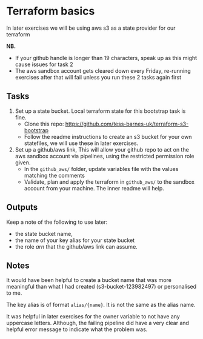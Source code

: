 # Terraform basics

In later exercises we will be using aws s3 as a state provider for our terraform

**NB.** 
- If your github handle is longer than 19 characters, speak up as this might cause issues for task 2
- The aws sandbox account gets cleared down every Friday, re-running exercises after that will fail unless you run these 2 tasks again first

## Tasks

1. Set up a state bucket. Local terraform state for this bootstrap task is fine.
   - Clone this repo: https://github.com/tess-barnes-uk/terraform-s3-bootstrap
   - Follow the readme instructions to create an s3 bucket for your own statefiles, we will use these in later exercises.
2. Set up a github/aws link, This will allow your github repo to act on the aws sandbox account via pipelines, using the restricted permission role given. 
   - In the `github_aws/` folder, update variables file with the values matching the comments  
   - Validate, plan and apply the terraform in `github_aws/` to the sandbox account from your machine. The inner readme will help.

## Outputs

Keep a note of the following to use later:
- the state bucket name,
- the name of your key alias for your state bucket
- the role *arn* that the github/aws link can assume.

## Notes
It would have been helpful to create a bucket name that was more meaningful than what I had created (s3-bucket-123982497) or personalised to me.

The key alias is of format `alias/{name}`. It is not the same as the alias name.

It was helpful in later exercises for the owner variable to not have any uppercase letters. Although, the failing pipeline did have a very clear and helpful error message to indicate what the problem was.
